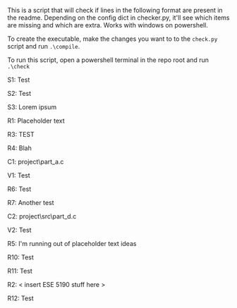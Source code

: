 This is a script that will check if lines in the following format are present in the readme.
Depending on the config dict in checker.py, it'll see which items are missing and which are extra.
Works with windows on powershell.

To create the executable, make the changes you want to to the ```check.py``` script and run ```.\compile```.

To run this script, open a powershell terminal in the repo root and run ```.\check```

S1: Test

S2: Test

S3: Lorem ipsum

R1: Placeholder text

R3: TEST

R4: Blah

C1: project\part_a.c

V1: Test

R6: Test

R7: Another test

C2: project\src\part_d.c

V2: Test

R5: I'm running out of placeholder text ideas

R10: Test

R11: Test

R2: < insert ESE 5190 stuff here >

R12: Test